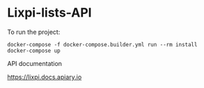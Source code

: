 # Lixpi-lists-API

To run the project:

```
docker-compose -f docker-compose.builder.yml run --rm install
docker-compose up
```

API documentation

https://lixpi.docs.apiary.io
